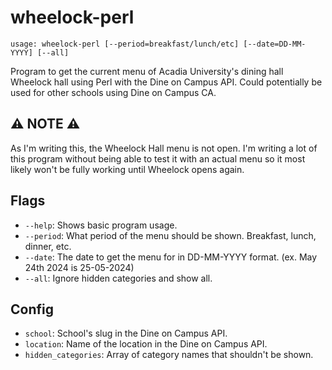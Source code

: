 # wheelock-perl

`usage: wheelock-perl [--period=breakfast/lunch/etc] [--date=DD-MM-YYYY] [--all]`

Program to get the current menu of Acadia University's dining hall Wheelock hall using Perl with the Dine on Campus API. Could potentially be used for other schools using Dine on Campus CA.

## ⚠️ NOTE ⚠️

As I'm writing this, the Wheelock Hall menu is not open. I'm writing a lot of this program without being able to test it with an actual menu so it most likely won't be fully working until Wheelock opens again.

## Flags

- `--help`: Shows basic program usage.
- `--period`: What period of the menu should be shown. Breakfast, lunch, dinner, etc.
- `--date`: The date to get the menu for in DD-MM-YYYY format. (ex. May 24th 2024 is 25-05-2024)
- `--all`: Ignore hidden categories and show all.

## Config

- `school`: School's slug in the Dine on Campus API.
- `location`: Name of the location in the Dine on Campus API.
- `hidden_categories`: Array of category names that shouldn't be shown.
